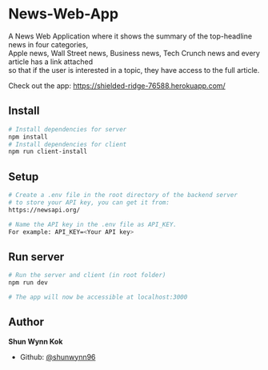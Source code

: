 # News-Web-App
A News Web Application where it shows the summary of the top-headline news in four categories,  
Apple news, Wall Street news, Business news, Tech Crunch news and every article has a link attached  
so that if the user is interested in a topic, they have access to the full article.

Check out the app: https://shielded-ridge-76588.herokuapp.com/

## Install
```bash
# Install dependencies for server
npm install
# Install dependencies for client
npm run client-install
```
## Setup
```bash
# Create a .env file in the root directory of the backend server 
# to store your API key, you can get it from:
https://newsapi.org/

# Name the API key in the .env file as API_KEY.
For example: API_KEY=<Your API key>
```

## Run server
```bash
# Run the server and client (in root folder)
npm run dev

# The app will now be accessible at localhost:3000
```

## Author
 **Shun Wynn Kok**
- Github: [@shunwynn96](https://github.com/shunwynn96)
